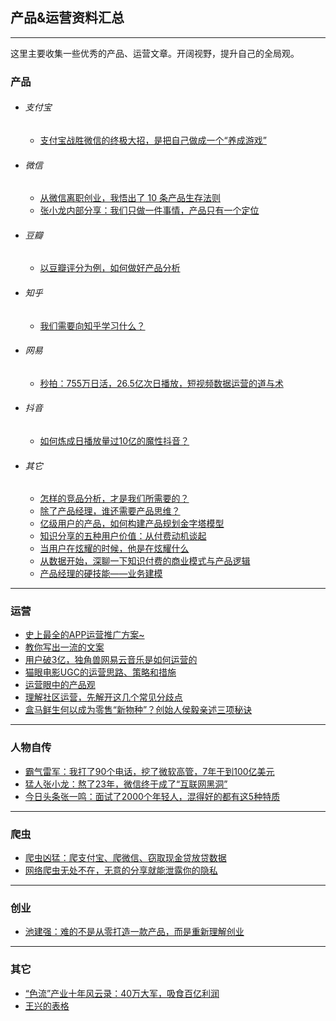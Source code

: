 ## 产品&运营资料汇总

---

这里主要收集一些优秀的产品、运营文章。开阔视野，提升自己的全局观。


### 产品

* ###### 支付宝
	* [支付宝战胜微信的终极大招，是把自己做成一个“养成游戏”](https://mp.weixin.qq.com/s/AACQ-vdtq0bf1qm-wal9kg)
* ###### 微信
	* [从微信离职创业，我悟出了 10 条产品生存法则](product/1.md)
	* [张小龙内部分享：我们只做一件事情，产品只有一个定位](https://mp.weixin.qq.com/s/8nrjDp6UoLM4OJlNnunxYw)
* ###### 豆瓣
	* [以豆瓣评分为例，如何做好产品分析](http://mp.weixin.qq.com/s/pv5H5lN60DBqXohafJBC3Q)
* ###### 知乎
	* [我们需要向知乎学习什么？](https://mp.weixin.qq.com/s/_u49XuPAdi15AgHYtZ5okA)
* ###### 网易
	* [秒拍：755万日活，26.5亿次日播放，短视频数据运营的道与术](https://mp.weixin.qq.com/s/vdVDtMaETV12iHHE9OeB-w)
* ###### 抖音
	* [如何炼成日播放量过10亿的魔性抖音？](http://hdyxs.hundun.cn/Repo/h5_article_share/article_share.html?id=97789c72ad472274eb000f7c9136817d&from=timeline&isappinstalled=0)
* ###### 其它
	* [怎样的竞品分析，才是我们所需要的？](http://mp.weixin.qq.com/s/zUxqcLGN4wAvRzF1H_MdSg)
	* [除了产品经理，谁还需要产品思维？](http://mp.weixin.qq.com/s/1OpIxF0QqluoDJGHDpqBIA)
	* [亿级用户的产品，如何构建产品规划金字塔模型 ](http://mp.weixin.qq.com/s/wIWRe6a4gurVuw5_ztsDKg)
	* [知识分享的五种用户价值：从付费动机谈起](https://mp.weixin.qq.com/s/-Z6AmEhoMDw_G4jqmDiFoQ)
	* [当用户在炫耀的时候，他是在炫耀什么](https://mp.weixin.qq.com/s/qqtwEDHmE2MZ9W6CJqDMZA)
	* [从数据开始，深聊一下知识付费的商业模式与产品逻辑](https://mp.weixin.qq.com/s/UA3-wYS7PWBLgdogWFpO7Q)
	* [产品经理的硬技能——业务建模](https://mp.weixin.qq.com/s/ARLlweylQo08G1Y1ONOEWA)



---
### 运营

* [史上最全的APP运营推广方案~](http://mp.weixin.qq.com/s/lIvJppc1ksUtvuMt_2Jrjg)
* [教你写出一流的文案](http://mp.weixin.qq.com/s/hZXqdT4McInqrnvzJVPJ7A)
* [用户破3亿，独角兽网易云音乐是如何运营的](http://mp.weixin.qq.com/s/eNMj_IEZN092eYmq5pTTJg)
* [猫眼电影UGC的运营思路、策略和措施](http://mp.weixin.qq.com/s/C6HvKBxiK8qx0R2JfkeNXg)
* [运营眼中的产品观](http://mp.weixin.qq.com/s/aWd8VNZDEvmbC2up3ByoTA)
* [理解社区运营，先解开这几个常见分歧点](https://mp.weixin.qq.com/s/cSZ-Kbsfra-Gl16HHC8jHQ)
* [盒马鲜生何以成为零售“新物种”？创始人侯毅亲述三项秘诀](https://mp.weixin.qq.com/s/nbP_CoWhowQyvBWvbuqoJA)



---
### 人物自传

* [霸气雷军：我打了90个电话，挖了微软高管，7年干到100亿美元](http://mp.weixin.qq.com/s/3c42WKWFJpXZ2jrMN9cl0g)
* [猛人张小龙：熬了23年，微信终于成了“互联网黑洞”](https://mp.weixin.qq.com/s/VjO5kFB2pjydsbqxLwFBHg)
* [今日头条张一鸣：面试了2000个年轻人，混得好的都有这5种特质](https://mp.weixin.qq.com/s/DFh4Qaw5QolFc2MLIZZ6aw)


---
### 爬虫

* [爬虫凶猛：爬支付宝、爬微信、窃取现金贷放贷数据](https://mp.weixin.qq.com/s/yegR4ThHxFz3B_0Euvy6Zw)
* [网络爬虫无处不在，无意的分享就能泄露你的隐私](http://mp.weixin.qq.com/s/3vUxbf8zP0En2sG3K9xXWA)

---
### 创业

* [池建强：难的不是从零打造一款产品，而是重新理解创业](https://mp.weixin.qq.com/s/sOL0t_5F8ThpLH_jzNIFpQ)

---
### 其它

* [“色流”产业十年风云录：40万大军，吸食百亿利润](http://mp.weixin.qq.com/s/j-Vd_LzyrktXzHGn4_jnBw)
* [王兴的表格](https://mp.weixin.qq.com/s/flPI3IKirAYcj7dCeBzaQA)
